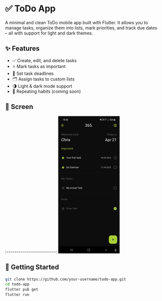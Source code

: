 # ✅ ToDo App

A minimal and clean ToDo mobile app built with Flutter. It allows you to manage tasks, organize them into lists, mark priorities, and track due dates – all with support for light and dark themes.

## ✨ Features

- ✅ Create, edit, and delete tasks
- ⭐ Mark tasks as important
- 📅 Set task deadlines
- 🗂 Assign tasks to custom lists
- 🌗 Light & dark mode support
- 🔁 Repeating habits (coming soon)

## 📸 Screen

:-------------------------:
<img src="screenshots/screen1.jpg" width="200">

## 🚀 Getting Started

```bash
git clone https://github.com/your-username/todo-app.git
cd todo-app
flutter pub get
flutter run
